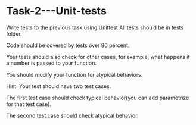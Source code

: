 # Task-2---Unit-tests

Write tests to the previous task using Unittest
All tests should be in tests folder.

Code should be covered by tests over 80 percent.

Your tests should also check for other cases, for example,
what happens if a number is passed to your function.

You should modify your function for atypical behaviors. 

Hint. Your test should have two test cases.

The first test case should check typical
behavior(you can add parametrize for that test case).

The second test case should check atypical behavior.